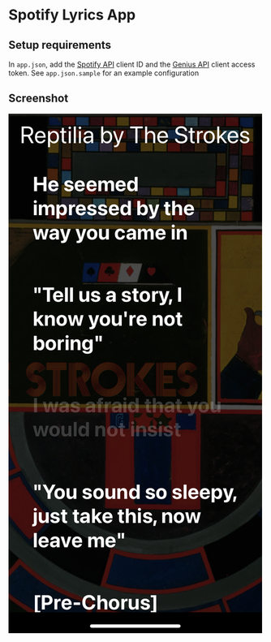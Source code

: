 # Spotify Lyrics App

## Setup requirements

In `app.json`, add the [Spotify API](https://developer.spotify.com/) client ID and the [Genius API](https://docs.genius.com/) client access token. See `app.json.sample` for an example configuration

## Screenshot
![Screenshot](/img/screenshot.png)

